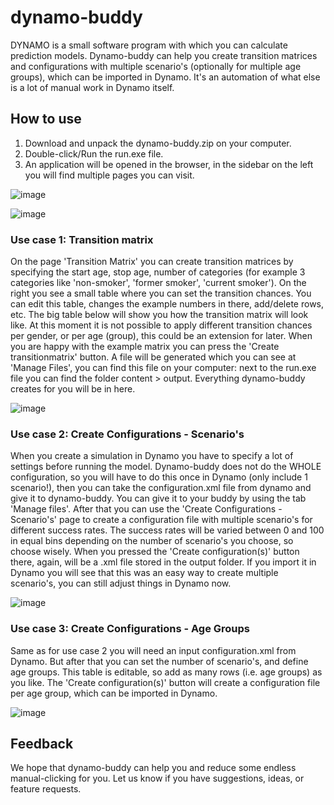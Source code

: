 ﻿# dynamo-buddy

DYNAMO is a small software program with which you can calculate prediction models.
Dynamo-buddy can help you create transition matrices and configurations with multiple scenario's (optionally for multiple age groups), which can be imported in Dynamo. It's an automation of what else is a lot of manual work in Dynamo itself.

## How to use
1. Download and unpack the dynamo-buddy.zip on your computer.
2. Double-click/Run the run.exe file.
3. An application will be opened in the browser, in the sidebar on the left you will find multiple pages you can visit.

![image](https://github.com/user-attachments/assets/9864f760-5cbe-4d7b-9168-32d354795692)

![image](https://github.com/user-attachments/assets/a40603e5-3291-433f-a594-7433b9c95af3)

### Use case 1: Transition matrix
On the page 'Transition Matrix' you can create transition matrices by specifying the start age, stop age, number of categories (for example 3 categories like 'non-smoker', 'former smoker', 'current smoker'). On the right you see a small table where you can set the transition chances. You can edit this table, changes the example numbers in there, add/delete rows, etc. The big table below will show you how the transition matrix will look like.
At this moment it is not possible to apply different transition chances per gender, or per age (group), this could be an extension for later. When you are happy with the example matrix you can press the 'Create transitionmatrix' button. A file will be generated which you can see at 'Manage Files', you can find this file on your computer: next to the run.exe file you can find the folder content > output. Everything dynamo-buddy creates for you will be in here.

![image](https://github.com/user-attachments/assets/57e6e6b2-fcd6-483e-8c67-aa8d9d177b69)


### Use case 2: Create Configurations - Scenario's
When you create a simulation in Dynamo you have to specify a lot of settings before running the model. Dynamo-buddy does not do the WHOLE configuration, so you will have to do this once in Dynamo (only include 1 scenario!), then you can take the configuration.xml file from dynamo and give it to dynamo-buddy. You can give it to your buddy by using the tab 'Manage files'. After that you can use the 'Create Configurations - Scenario's' page to create a configuration file with multiple scenario's for different success rates. The success rates will be varied between 0 and 100 in equal bins depending on the number of scenario's you choose, so choose wisely. When you pressed the 'Create configuration(s)' button there, again, will be a .xml file stored in the output folder. If you import it in Dynamo you will see that this was an easy way to create multiple scenario's, you can still adjust things in Dynamo now. 

![image](https://github.com/user-attachments/assets/0a76da20-de1e-4342-9b73-4fe04eb7b7b5)


### Use case 3: Create Configurations - Age Groups
Same as for use case 2 you will need an input configuration.xml from Dynamo. But after that you can set the number of scenario's, and define age groups. This table is editable, so add as many rows (i.e. age groups) as you like. The 'Create configuration(s)' button will create a configuration file per age group, which can be imported in Dynamo.

![image](https://github.com/user-attachments/assets/69dacc2d-642b-4c3f-a9b0-89b5f3f67ba5)



## Feedback
We hope that dynamo-buddy can help you and reduce some endless manual-clicking for you.
Let us know if you have suggestions, ideas, or feature requests.
